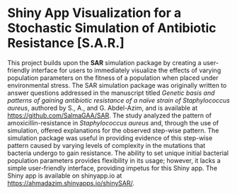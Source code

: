 
# Shiny App Visualization for a Stochastic Simulation of Antibiotic Resistance [S.A.R.]

This project builds upon the **SAR** simulation package by creating a user-friendly interface for users to immediately visualize the effects of varying population parameters on the fitness of a population when placed under environmental stress. The SAR simulation package was originally written to answer questions addressed in the manuscript titled *Genetic basis and patterns of gaining antibiotic resistance of a naïve strain of Staphylococcus aureus*, authored by S., A., and G. Abdel-Azim, and is available at https://github.com/SalmaGAA/SAR. The study analyzed the pattern of amoxicillin-resistance in *Staphylococcus aureus* and, through the use of simulation, offered explanations for the observed step-wise pattern. The simulation package was useful in providing evidence of this step-wise pattern caused by varying levels of complexity in the mutations that bacteria undergo to gain resistance. The ability to set unique initial bacterial population parameters provides flexibility in its usage; however, it lacks a simple user-friendly interface, providing impetus for this Shiny app. The Shiny app is available on shinyapp.io at https://ahmadazim.shinyapps.io/shinySAR/.
